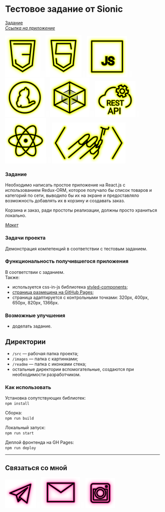 # Тестовое задание от Sionic

[Задание](https://sionic.ru/webreact "Задание")  
_[Ссылка на приложение](https://beagle-elgaeb.github.io/test-sionic/ "Приложение")_  

<p>
  <a href="https://developer.mozilla.org/ru/docs/Web/CSS"><img src="readme/icon-css3.svg" alt="CSS3"></a>
    <img src="readme/icon-whitespace-5px.svg"/>
  <a href="https://developer.mozilla.org/ru/docs/Glossary/HTML5"><img src="readme/icon-html5.svg" alt="HTML5"></a>
    <img src="readme/icon-whitespace-5px.svg"/>
  <a href="https://developer.mozilla.org/ru/docs/Web/JavaScript"><img src="readme/icon-js.svg" alt="JS"></a>
    <img src="readme/icon-whitespace-5px.svg"/>
  <a href="https://yarnpkg.com/"><img src="readme/icon-yarn.svg" alt="Yarn"></a>
    <img src="readme/icon-whitespace-5px.svg"/>
  <a href="https://webpack.js.org/"><img src="readme/icon-webpack.svg" alt="WebPack"></a>
    <img src="readme/icon-whitespace-5px.svg"/>
  <a href="https://ru.wikipedia.org/wiki/REST"><img src="readme/icon-api.svg" alt="REST API"></a>
    <img src="readme/icon-whitespace-5px.svg"/>
  <a href="https://ru.reactjs.org/"><img src="readme/icon-react.svg" alt="React"></a>
    <img src="readme/icon-whitespace-5px.svg"/>
  <a href="https://styled-components.com/"><img src="readme/icon-styled-components.svg" alt="Styled-components"></a>
</p>

### Задание

Необходимо написать простое приложение на React.js с использованием Redux-ORM, которое получало бы список товаров и категорий по сети, выводило бы их на экране и предоставляло возможность добавлять их в корзину и создавать заказ.  

Корзина и заказ, ради простоты реализации, должны просто храниться локально.  

_[Макет](https://www.figma.com/file/Eb6uT4Pjnk7O14q0YUXtJq/%D0%94%D0%BB%D1%8F-React.js-web-middle?node-id=0%3A1 "Ссылка на Фигму")_  

### Задачи проекта

Демонстрация компетенций в соответствии с тестовым заданием.

### Функциональность получившегося приложения

В соответствии с заданием.  
Также:  

- используется css-in-js библиотека [styled-components](https://styled-components.com/ "Документация");
- [страница размещена на GitHub Pages](https://beagle-elgaeb.github.io/test-sionic/ "Выполненое тестовое задание");
- страница адаптируется с контрольными точками: 320px, 400px, 650px, 820px, 1366px.

### Возможные улучшения

- доделать задание.

## Директории

- `/src` — рабочая папка проекта;
- `/images` — папка с картинками;
- `/readme` — папка с иконками стека;
- остальные директории вспомогательные, создаются при необходимости разработчиком.

### Как использовать

Установка сопутствующих библиотек:  
`npm install`

Сборка:  
`npm run build`

Локальный запуск:  
`npm run start`

Деплой фронтенда на GH Pages:  
`npm run deploy`

---

## Связаться со мной

<p>
  <a href="https://t.me/evgevgevge"><img src="readme/icon-tg.svg" alt="Telegram"></a>
    <img src="readme/icon-whitespace-5px.svg"/>
  <a href="mailto:beagle-elgaeb@ya.ru"><img src="readme/icon-mail.svg" alt="Mail"></a>
    <img src="readme/icon-whitespace-5px.svg"/>
  <a href="https://www.instagram.com/evg._.su/"><img src="readme/icon-inst.svg" alt="Instagram"></a>
</p>
